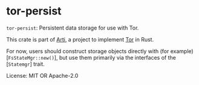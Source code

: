 # tor-persist

`tor-persist`: Persistent data storage for use with Tor.

This crate is part of
[Arti](https://gitlab.torproject.org/tpo/core/arti/), a project to
implement [Tor](https://www.torproject.org/) in Rust.

For now, users should construct storage objects directly with (for
example) [`FsStateMgr::new()`], but use them primarily via the
interfaces of the [`Statemgr`] trait.

License: MIT OR Apache-2.0
